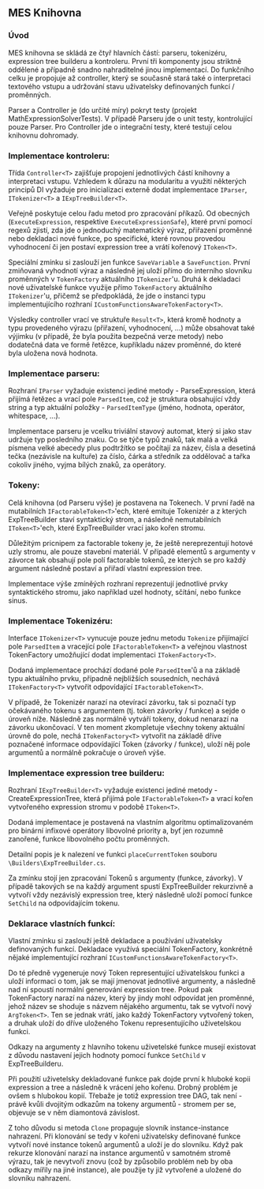 ## MES Knihovna

### Úvod
MES knihovna se skládá ze čtyř hlavních částí: parseru, tokenizéru, expression tree builderu a kontroleru. První tři komponenty jsou striktně oddělené a případně snadno nahraditelné jinou implementací. Do funkčního celku je propojuje až controller, který se současně stará také o interpretaci textového vstupu a udržování stavu uživatelsky definovaných funkcí / proměnných.

Parser a Controller je (do určité míry) pokryt testy (projekt MathExpressionSolverTests). V případě Parseru jde o unit testy, kontrolující pouze Parser. Pro Controller jde o integrační testy, které testují celou knihovnu dohromady. 

### Implementace kontroleru:

Třída `Controller<T>` zajišťuje propojení jednotlivých částí knihovny a interpretaci vstupu. Vzhledem k důrazu na modularitu a využití některých principů DI vyžaduje pro inicializaci externě dodat implementace `IParser`, `ITokenizer<T>` a `IExpTreeBuilder<T>`.

Veřejně poskytuje celou řadu metod pro zpracování příkazů. Od obecných (`ExecuteExpression`, respektive `ExecuteExpressionSafe`), které první pomocí regexů zjistí, zda jde o jednoduchý matematický výraz, přiřazení proměnné nebo dekladaci nové funkce, po specifické, které rovnou provedou vyhodnocení či jen postaví expression tree a vrátí kořenový `IToken<T>`.

Speciální zmínku si zaslouží jen funkce `SaveVariable` a `SaveFunction`. První zmiňovaná vyhodnotí výraz a následně jej uloží přímo do interního slovníku proměnných v `TokenFactory` aktuálního `ITokenizer`'u. Druhá k dekladaci nové uživatelské funkce využije přímo `TokenFactory` aktuálního `ITokenizer`'u, přičemž se předpokládá, že jde o instanci typu implementujícího rozhraní `ICustomFunctionsAwareTokenFactory<T>`.

Výsledky controller vrací ve struktuře `Result<T>`, která kromě hodnoty a typu provedeného výrazu (přiřazení, vyhodnocení, ...) může obsahovat také výjimku (v případě, že byla použita bezpečná verze metody) nebo dodatečná data ve formě řetězce, kupříkladu název proměnné, do které byla uložena nová hodnota.

### Implementace parseru:
Rozhraní `IParser` vyžaduje existenci jediné metody - ParseExpression, která přijímá řetězec a vrací pole `ParsedItem`, což je struktura obsahující vždy string a typ aktuální položky - `ParsedItemType` (jméno, hodnota, operátor, whitespace, ...). 

Implementace parseru je vcelku triviální stavový automat, který si jako stav udržuje typ posledního znaku. Co se týče typů znaků, tak malá a velká písmena velké abecedy plus podtržítko se počítají za název, čísla a desetiná tečka (nezávisle na kultuře) za číslo, čárka a středník za oddělovač a tařka cokoliv jiného, vyjma bílých znaků, za operátory.

### Tokeny:

Celá knihovna (od Parseru výše) je postavena na Tokenech. V první řadě na mutabilních `IFactorableToken<T>`'ech, které emituje Tokenizér a z kterých ExpTreeBuilder staví syntaktický strom, a následně nemutabilních `IToken<T>`'ech, které ExpTreeBuilder vrací jako kořen stromu.

Důležitým pricnipem za factorable tokeny je, že ještě nereprezentují hotové uzly stromu, ale pouze stavební materiál. V případě elementů s argumenty v závorce tak obsahují pole polí factorable tokenů, ze kterých se pro každý argument následně postaví a přiřadí vlastní expression tree.

Implementace výše zmíněých rozhraní reprezentují jednotlivé prvky syntaktického stromu, jako například uzel hodnoty, sčítání, nebo funkce sinus. 

### Implementace Tokenizéru:
Interface `ITokenizer<T>` vynucuje pouze jednu metodu `Tokenize` přijímající pole `ParsedItem` a vracející pole `IFactorableToken<T>` a veřejnou vlastnost TokenFactory umožňující dodat implementaci `ITokenFactory<T>`.

Dodaná implementace prochází dodané pole `ParsedItem`'ů a na základě typu aktuálního prvku, případně nejbližších sousedních, nechává `ITokenFactory<T>` vytvořit odpovídající `IFactorableToken<T>`.

V případě, že Tokenizér narazí na otevírací závorku, tak si poznačí typ očekávaného tokenu s argumentem (tj. token závorky / funkce) a sejde o úroveň níže. Následně zas normálně vytváří tokeny, dokud nenarazí na závorku ukončovací. V ten moment zkompletuje všechny tokeny aktuální úrovně do pole, nechá `ITokenFactory<T>` vytvořit na základě dříve poznačené informace odpovídající Token (závorky / funkce), uloží něj pole argumentů a normálně pokračuje o úroveň výše.

### Implementace expression tree builderu:

Rozhraní `IExpTreeBuilder<T>` vyžaduje existenci jediné metody - CreateExpressionTree, která přijímá pole `IFactorableToken<T>` a vrací kořen vytvořeného expression stromu v podobě `IToken<T>`. 

Dodaná implementace je postavená na vlastním algoritmu optimalizovaném pro binární infixové operátory libovolné priority a, byť jen rozumně zanořené, funkce libovolného počtu proměnných.

Detailní popis je k nalezení ve funkci `placeCurrentToken` souboru `\Builders\ExpTreeBuilder.cs`.

Za zmínku stojí jen zpracování Tokenů s argumenty (funkce, závorky). V případě takových se na každý argument spustí ExpTreeBuilder rekurzivně a vytvoří vždy nezávislý expression tree, který následně uloží pomocí funkce `SetChild` na odpovídajícím tokenu.

### Deklarace vlastních funkcí:
Vlastní zmínku si zaslouží ještě dekladace a používání uživatelsky definovaných funkcí. Dekladace využívá speciální TokenFactory, konkrétně nějaké implementující rozhraní `ICustomFunctionsAwareTokenFactory<T>`. 

Do té předně vygeneruje nový Token representující uživatelskou funkci a uloží informaci o tom, jak se mají jmenovat jednotlivé argumenty, a následně nad ní spoustí normální generování expression tree. Pokud pak TokenFactory narazí na název, který by jindy mohl odpovídat jen proměnné, jehož název se shoduje s názvem nějakého argumentu, tak se vytvoří nový `ArgToken<T>`. Ten se jednak vrátí, jako každý TokenFactory vytvořený token, a druhak uloží do dříve uloženého Tokenu representujícího uživetelskou funkci.

Odkazy na argumenty z hlavního tokenu uživetelské funkce musejí existovat z důvodu nastavení jejich hodnoty pomocí funkce `SetChild` v ExpTreeBuilderu.

Při použití uživetelsky dekladované funkce pak dojde první k hluboké kopii expression a tree a následně k vrácení jeho kořenu. Drobný problém je ovšem s hlubokou kopií. Třebaže je totiž expression tree DAG, tak není - právě kvůli dvojitým odkazům na tokeny argumentů - stromem per se, objevuje se v něm diamontová závislost. 

Z toho důvodu si metoda `Clone` propaguje slovník instance-instance nahrazení. Při klonování se tedy v kořeni uživatelsky definované funkce vytvoří nové instance tokenů argumentů a uloží je do slovníku. Když pak rekurze klonování narazí na instance argumentů v samotném stromě výrazu, tak je nevytvoří znovu (což by způsobilo problém neb by oba odkazy mířily na jiné instance), ale použije ty již vytvořené a uložené do slovníku nahrazení.
